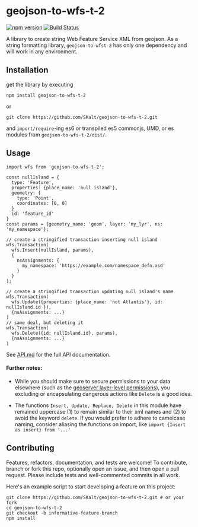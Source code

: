 # geojson-to-wfs-t-2
[![npm version](https://badge.fury.io/js/geojson-to-wfs-t-2.svg)](https://badge.fury.io/js/geojson-to-wfs-t-2)
[![Build Status](https://img.shields.io/travis/SKalt/geojson-to-wfs-t-2/master.svg)](https://travis-ci.org/SKalt/geojson-to-wfs-t-2)


A library to create string Web Feature Service XML from geojson.  As a string formatting library, `geojson-to-wfst-2` has only one dependency and will work in any environment.

## Installation
get the library by executing
```
npm install geojson-to-wfs-t-2
```
or

```
git clone https://github.com/SKalt/geojson-to-wfs-t-2.git
```

and `import/require`-ing es6 or transpiled es5 commonjs, UMD, or es modules from `geojson-to-wfs-t-2/dist/`.

## Usage

```{javascript}
import wfs from 'geojson-to-wfs-t-2';

const nullIsland = {
  type: 'Feature',
  properties: {place_name: 'null island'},
  geometry: {
    type: 'Point',
    coordinates: [0, 0]
  }
  id: 'feature_id'
}
const params = {geometry_name: 'geom', layer: 'my_lyr', ns: 'my_namespace'};

// create a stringified transaction inserting null island
wfs.Transaction(
  wfs.Insert(nullIsland, params),
  {
    nsAssignments: {
      my_namespace: 'https://example.com/namespace_defn.xsd'
    }
  }
);

// create a stringified transaction updating null island's name
wfs.Transaction(
  wfs.Update({properties: {place_name: 'not Atlantis'}, id: nullIsland.id }),
  {nsAssignments: ...}
)
// same deal, but deleting it
wfs.Transaction(
  wfs.Delete({id: nullIsland.id}, params),
  {nsAssignments: ...}
)
```
See [API.md](./API.md) for the full API documentation.

#### Further notes:

- While you should make sure to secure permissions to your data elsewhere (such as the [geoserver layer-level permissions](http://docs.geoserver.org/stable/en/user/security/layer.html)), you excluding or encapsulating dangerous actions like `Delete` is a good idea.

- The functions `Insert, Update, Replace, Delete` in this module have remained uppercase (1) to remain similar to their xml names and (2) to avoid the keyword `delete`.  If you would prefer to adhere to camelcase naming, consider aliasing the functions on import, like `import {Insert as insert} from '...'`

## Contributing

Features, refactors, documentation, and tests are welcome! To contribute, branch or fork this repo, optionally open an issue, and then open a pull request.  Please include tests
and well-commented commits in all work.

Here's an example script to start developing a feature on this project:
```
git clone https://github.com/SKalt/geojson-to-wfs-t-2.git # or your fork
cd geojson-to-wfs-t-2
git checkout -b informative-feature-branch
npm install
```
